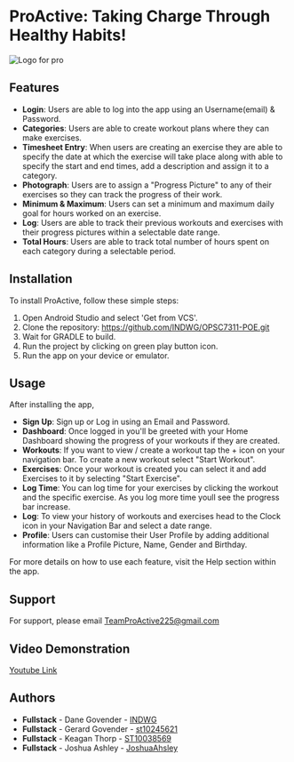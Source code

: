 # ProActive: Taking Charge Through Healthy Habits!
![Logo for pro](https://github.com/INDWG/OPSC7311-POE/assets/92745810/cca305bd-a969-4e85-af20-0d17f394f95a)

## Features

- **Login**: Users are able to log into the app using an Username(email) & Password.
- **Categories**: Users are able to create workout plans where they can make exercises.
- **Timesheet Entry**: When users are creating an exercise they are able to specify the date at which the exercise will take place along with able to specify the start and end times, add a description and assign it to a category.
- **Photograph**: Users are to assign a "Progress Picture" to any of their exercises so they can track the progress of their work.
- **Minimum & Maximum**: Users can set a minimum and maximum daily goal for hours worked on an exercise.
- **Log**: Users are able to track their previous workouts and exercises with their progress pictures within a selectable date range.
- **Total Hours**: Users are able to track total number of hours spent on each category during a selectable period.

## Installation

To install ProActive, follow these simple steps:

1. Open Android Studio and select 'Get from VCS'.
2. Clone the repository: https://github.com/INDWG/OPSC7311-POE.git
3. Wait for GRADLE to build.
4. Run the project by clicking on green play button icon.
5. Run the app on your device or emulator.

## Usage

After installing the app,

- **Sign Up**: Sign up or Log in using an Email and Password.
- **Dashboard**: Once logged in you'll be greeted with your Home Dashboard showing the progress of your workouts if they are created.
- **Workouts**: If you want to view / create a workout tap the + icon on your navigation bar. To create a new workout select "Start Workout".
- **Exercises**: Once your workout is created you can select it and add Exercises to it by selecting "Start Exercise".
- **Log Time**: You can log time for your exercises by clicking the workout and the specific exercise. As you log more time youll see the progress bar increase.
- **Log**: To view your history of workouts and exercises head to the Clock icon in your Navigation Bar and select a date range.
- **Profile**: Users can customise their User Profile by adding additional information like a Profile Picture, Name, Gender and Birthday.
  
For more details on how to use each feature, visit the Help section within the app.

## Support

For support, please email TeamProActive225@gmail.com

## Video Demonstration

[Youtube Link]()

## Authors

- **Fullstack** - Dane Govender - [INDWG](https://github.com/INDWG)
- **Fullstack** - Gerard Govender - [st10245621](https://github.com/st10245621)
- **Fullstack** - Keagan Thorp - [ST10038569](https://github.com/ST10038569)
- **Fullstack** - Joshua Ashley - [JoshuaAhsley](https://github.com/JoshuaAshley)
